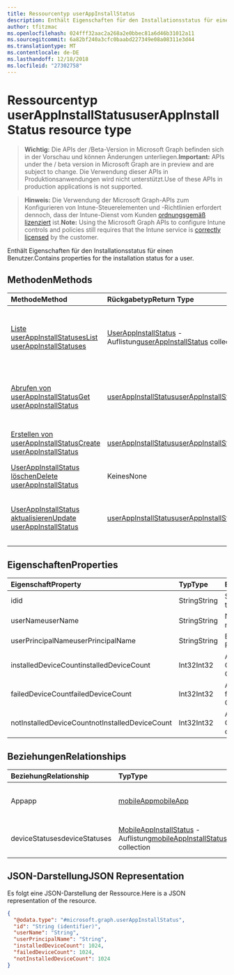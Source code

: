 ```yaml
---
title: Ressourcentyp userAppInstallStatus
description: Enthält Eigenschaften für den Installationsstatus für einen Benutzer.
author: tfitzmac
ms.openlocfilehash: 024fff32aac2a268a2e0bbec81a6d46b31012a11
ms.sourcegitcommit: 6a82bf240a3cfc0baabd227349e08a08311e3d44
ms.translationtype: MT
ms.contentlocale: de-DE
ms.lasthandoff: 12/18/2018
ms.locfileid: "27302758"
---
```

# <a name="userappinstallstatus-resource-type"></a><span data-ttu-id="117d7-103">Ressourcentyp userAppInstallStatus</span><span class="sxs-lookup"><span data-stu-id="117d7-103">userAppInstallStatus resource type</span></span>

> <span data-ttu-id="117d7-104">**Wichtig:** Die APIs der /Beta-Version in Microsoft Graph befinden sich in der Vorschau und können Änderungen unterliegen.</span><span class="sxs-lookup"><span data-stu-id="117d7-104">**Important:** APIs under the / beta version in Microsoft Graph are in preview and are subject to change.</span></span> <span data-ttu-id="117d7-105">Die Verwendung dieser APIs in Produktionsanwendungen wird nicht unterstützt.</span><span class="sxs-lookup"><span data-stu-id="117d7-105">Use of these APIs in production applications is not supported.</span></span>

> <span data-ttu-id="117d7-106">**Hinweis:** Die Verwendung der Microsoft Graph-APIs zum Konfigurieren von Intune-Steuerelementen und -Richtlinien erfordert dennoch, dass der Intune-Dienst vom Kunden [ordnungsgemäß lizenziert](https://go.microsoft.com/fwlink/?linkid=839381) ist.</span><span class="sxs-lookup"><span data-stu-id="117d7-106">**Note:** Using the Microsoft Graph APIs to configure Intune controls and policies still requires that the Intune service is [correctly licensed](https://go.microsoft.com/fwlink/?linkid=839381) by the customer.</span></span>

<span data-ttu-id="117d7-107">Enthält Eigenschaften für den Installationsstatus für einen Benutzer.</span><span class="sxs-lookup"><span data-stu-id="117d7-107">Contains properties for the installation status for a user.</span></span>
## <a name="methods"></a><span data-ttu-id="117d7-108">Methoden</span><span class="sxs-lookup"><span data-stu-id="117d7-108">Methods</span></span>
|<span data-ttu-id="117d7-109">Methode</span><span class="sxs-lookup"><span data-stu-id="117d7-109">Method</span></span>|<span data-ttu-id="117d7-110">Rückgabetyp</span><span class="sxs-lookup"><span data-stu-id="117d7-110">Return Type</span></span>|<span data-ttu-id="117d7-111">Beschreibung</span><span class="sxs-lookup"><span data-stu-id="117d7-111">Description</span></span>|
|:---|:---|:---|
|[<span data-ttu-id="117d7-112">Liste userAppInstallStatuses</span><span class="sxs-lookup"><span data-stu-id="117d7-112">List userAppInstallStatuses</span></span>](../api/intune-apps-userappinstallstatus-list.md)|<span data-ttu-id="117d7-113">[UserAppInstallStatus](../resources/intune-apps-userappinstallstatus.md) -Auflistung</span><span class="sxs-lookup"><span data-stu-id="117d7-113">[userAppInstallStatus](../resources/intune-apps-userappinstallstatus.md) collection</span></span>|<span data-ttu-id="117d7-114">Listeneigenschaften und Beziehungen der [UserAppInstallStatus](../resources/intune-apps-userappinstallstatus.md) -Objekte.</span><span class="sxs-lookup"><span data-stu-id="117d7-114">List properties and relationships of the [userAppInstallStatus](../resources/intune-apps-userappinstallstatus.md) objects.</span></span>|
|[<span data-ttu-id="117d7-115">Abrufen von userAppInstallStatus</span><span class="sxs-lookup"><span data-stu-id="117d7-115">Get userAppInstallStatus</span></span>](../api/intune-apps-userappinstallstatus-get.md)|[<span data-ttu-id="117d7-116">userAppInstallStatus</span><span class="sxs-lookup"><span data-stu-id="117d7-116">userAppInstallStatus</span></span>](../resources/intune-apps-userappinstallstatus.md)|<span data-ttu-id="117d7-117">Lesen Sie Eigenschaften und Beziehungen des [UserAppInstallStatus](../resources/intune-apps-userappinstallstatus.md) -Objekts.</span><span class="sxs-lookup"><span data-stu-id="117d7-117">Read properties and relationships of the [userAppInstallStatus](../resources/intune-apps-userappinstallstatus.md) object.</span></span>|
|[<span data-ttu-id="117d7-118">Erstellen von userAppInstallStatus</span><span class="sxs-lookup"><span data-stu-id="117d7-118">Create userAppInstallStatus</span></span>](../api/intune-apps-userappinstallstatus-create.md)|[<span data-ttu-id="117d7-119">userAppInstallStatus</span><span class="sxs-lookup"><span data-stu-id="117d7-119">userAppInstallStatus</span></span>](../resources/intune-apps-userappinstallstatus.md)|<span data-ttu-id="117d7-120">Erstellen eines neuen [UserAppInstallStatus](../resources/intune-apps-userappinstallstatus.md) -Objekts.</span><span class="sxs-lookup"><span data-stu-id="117d7-120">Create a new [userAppInstallStatus](../resources/intune-apps-userappinstallstatus.md) object.</span></span>|
|[<span data-ttu-id="117d7-121">UserAppInstallStatus löschen</span><span class="sxs-lookup"><span data-stu-id="117d7-121">Delete userAppInstallStatus</span></span>](../api/intune-apps-userappinstallstatus-delete.md)|<span data-ttu-id="117d7-122">Keines</span><span class="sxs-lookup"><span data-stu-id="117d7-122">None</span></span>|<span data-ttu-id="117d7-123">Löscht eine [UserAppInstallStatus](../resources/intune-apps-userappinstallstatus.md).</span><span class="sxs-lookup"><span data-stu-id="117d7-123">Deletes a [userAppInstallStatus](../resources/intune-apps-userappinstallstatus.md).</span></span>|
|[<span data-ttu-id="117d7-124">UserAppInstallStatus aktualisieren</span><span class="sxs-lookup"><span data-stu-id="117d7-124">Update userAppInstallStatus</span></span>](../api/intune-apps-userappinstallstatus-update.md)|[<span data-ttu-id="117d7-125">userAppInstallStatus</span><span class="sxs-lookup"><span data-stu-id="117d7-125">userAppInstallStatus</span></span>](../resources/intune-apps-userappinstallstatus.md)|<span data-ttu-id="117d7-126">Aktualisieren Sie die Eigenschaften eines [UserAppInstallStatus](../resources/intune-apps-userappinstallstatus.md) -Objekts.</span><span class="sxs-lookup"><span data-stu-id="117d7-126">Update the properties of a [userAppInstallStatus](../resources/intune-apps-userappinstallstatus.md) object.</span></span>|

## <a name="properties"></a><span data-ttu-id="117d7-127">Eigenschaften</span><span class="sxs-lookup"><span data-stu-id="117d7-127">Properties</span></span>
|<span data-ttu-id="117d7-128">Eigenschaft</span><span class="sxs-lookup"><span data-stu-id="117d7-128">Property</span></span>|<span data-ttu-id="117d7-129">Typ</span><span class="sxs-lookup"><span data-stu-id="117d7-129">Type</span></span>|<span data-ttu-id="117d7-130">Beschreibung</span><span class="sxs-lookup"><span data-stu-id="117d7-130">Description</span></span>|
|:---|:---|:---|
|<span data-ttu-id="117d7-131">id</span><span class="sxs-lookup"><span data-stu-id="117d7-131">id</span></span>|<span data-ttu-id="117d7-132">String</span><span class="sxs-lookup"><span data-stu-id="117d7-132">String</span></span>|<span data-ttu-id="117d7-133">Schlüssel der Entität</span><span class="sxs-lookup"><span data-stu-id="117d7-133">Key of the entity.</span></span>|
|<span data-ttu-id="117d7-134">userName</span><span class="sxs-lookup"><span data-stu-id="117d7-134">userName</span></span>|<span data-ttu-id="117d7-135">String</span><span class="sxs-lookup"><span data-stu-id="117d7-135">String</span></span>|<span data-ttu-id="117d7-136">Name des Benutzers</span><span class="sxs-lookup"><span data-stu-id="117d7-136">User name.</span></span>|
|<span data-ttu-id="117d7-137">userPrincipalName</span><span class="sxs-lookup"><span data-stu-id="117d7-137">userPrincipalName</span></span>|<span data-ttu-id="117d7-138">String</span><span class="sxs-lookup"><span data-stu-id="117d7-138">String</span></span>|<span data-ttu-id="117d7-139">Benutzerprinzipalname.</span><span class="sxs-lookup"><span data-stu-id="117d7-139">User Principal Name.</span></span>|
|<span data-ttu-id="117d7-140">installedDeviceCount</span><span class="sxs-lookup"><span data-stu-id="117d7-140">installedDeviceCount</span></span>|<span data-ttu-id="117d7-141">Int32</span><span class="sxs-lookup"><span data-stu-id="117d7-141">Int32</span></span>|<span data-ttu-id="117d7-142">Anzahl der installierten Geräte</span><span class="sxs-lookup"><span data-stu-id="117d7-142">Installed Device Count.</span></span>|
|<span data-ttu-id="117d7-143">failedDeviceCount</span><span class="sxs-lookup"><span data-stu-id="117d7-143">failedDeviceCount</span></span>|<span data-ttu-id="117d7-144">Int32</span><span class="sxs-lookup"><span data-stu-id="117d7-144">Int32</span></span>|<span data-ttu-id="117d7-145">Anzahl der fehlgeschlagenen Geräte</span><span class="sxs-lookup"><span data-stu-id="117d7-145">Failed Device Count.</span></span>|
|<span data-ttu-id="117d7-146">notInstalledDeviceCount</span><span class="sxs-lookup"><span data-stu-id="117d7-146">notInstalledDeviceCount</span></span>|<span data-ttu-id="117d7-147">Int32</span><span class="sxs-lookup"><span data-stu-id="117d7-147">Int32</span></span>|<span data-ttu-id="117d7-148">Anzahl der nicht installierten Geräte</span><span class="sxs-lookup"><span data-stu-id="117d7-148">Not installed device count.</span></span>|

## <a name="relationships"></a><span data-ttu-id="117d7-149">Beziehungen</span><span class="sxs-lookup"><span data-stu-id="117d7-149">Relationships</span></span>
|<span data-ttu-id="117d7-150">Beziehung</span><span class="sxs-lookup"><span data-stu-id="117d7-150">Relationship</span></span>|<span data-ttu-id="117d7-151">Typ</span><span class="sxs-lookup"><span data-stu-id="117d7-151">Type</span></span>|<span data-ttu-id="117d7-152">Beschreibung</span><span class="sxs-lookup"><span data-stu-id="117d7-152">Description</span></span>|
|:---|:---|:---|
|<span data-ttu-id="117d7-153">App</span><span class="sxs-lookup"><span data-stu-id="117d7-153">app</span></span>|[<span data-ttu-id="117d7-154">mobileApp</span><span class="sxs-lookup"><span data-stu-id="117d7-154">mobileApp</span></span>](../resources/intune-apps-mobileapp.md)|<span data-ttu-id="117d7-155">Den Navigationslink an die mobile app.</span><span class="sxs-lookup"><span data-stu-id="117d7-155">The navigation link to the mobile app.</span></span>|
|<span data-ttu-id="117d7-156">deviceStatuses</span><span class="sxs-lookup"><span data-stu-id="117d7-156">deviceStatuses</span></span>|<span data-ttu-id="117d7-157">[MobileAppInstallStatus](../resources/intune-apps-mobileappinstallstatus.md) -Auflistung</span><span class="sxs-lookup"><span data-stu-id="117d7-157">[mobileAppInstallStatus](../resources/intune-apps-mobileappinstallstatus.md) collection</span></span>|<span data-ttu-id="117d7-158">Der Installationsstatus der app auf Geräten.</span><span class="sxs-lookup"><span data-stu-id="117d7-158">The install state of the app on devices.</span></span>|

## <a name="json-representation"></a><span data-ttu-id="117d7-159">JSON-Darstellung</span><span class="sxs-lookup"><span data-stu-id="117d7-159">JSON Representation</span></span>
<span data-ttu-id="117d7-160">Es folgt eine JSON-Darstellung der Ressource.</span><span class="sxs-lookup"><span data-stu-id="117d7-160">Here is a JSON representation of the resource.</span></span>
<!-- {
  "blockType": "resource",
  "keyProperty": "id",
  "@odata.type": "microsoft.graph.userAppInstallStatus"
}
-->
``` json
{
  "@odata.type": "#microsoft.graph.userAppInstallStatus",
  "id": "String (identifier)",
  "userName": "String",
  "userPrincipalName": "String",
  "installedDeviceCount": 1024,
  "failedDeviceCount": 1024,
  "notInstalledDeviceCount": 1024
}
```





